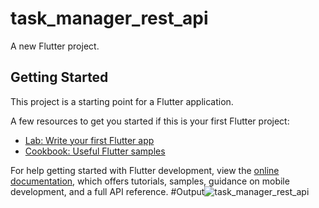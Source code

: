 # task_manager_rest_api

A new Flutter project.

## Getting Started

This project is a starting point for a Flutter application.

A few resources to get you started if this is your first Flutter project:

- [Lab: Write your first Flutter app](https://docs.flutter.dev/get-started/codelab)
- [Cookbook: Useful Flutter samples](https://docs.flutter.dev/cookbook)

For help getting started with Flutter development, view the
[online documentation](https://docs.flutter.dev/), which offers tutorials,
samples, guidance on mobile development, and a full API reference.
#Output![task_manager_rest_api](https://user-images.githubusercontent.com/104211885/222969416-81af59f9-d161-4d91-9663-7205dc18efc2.jpg)
